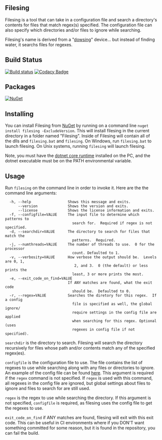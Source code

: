 Filesing
-------------

Filesing is a tool that can take in a configuration file and search a directory's contents for files that match regex(s) specified.  The configuration file can also specify which directories and/or files to ignore while searching.

Filesing's name is derived from a "[dowsing](https://en.wikipedia.org/wiki/Dowsing)" device... but instead of finding water, it searchs files for regexes.

Build Status
------
[![Build status](https://ci.appveyor.com/api/projects/status/a8ghu6tqt2v2gb7d?svg=true)](https://ci.appveyor.com/project/xforever1313/filesing) [![Codacy Badge](https://api.codacy.com/project/badge/Grade/25263a32d625446fbe0dc19afa671b13)](https://www.codacy.com/app/xforever1313/Filesing?utm_source=github.com&amp;utm_medium=referral&amp;utm_content=xforever1313/Filesing&amp;utm_campaign=Badge_Grade)

Packages
------
[![NuGet](https://img.shields.io/nuget/v/Filesing.svg)](https://www.nuget.org/packages/Filesing/)

Installing
------
You can install Filesing from [NuGet](https://www.nuget.org/packages/Filesing/) by running on a command line ```nuget install filesing -ExcludeVersion```.  This will install filesing in the current directory in a folder named "Filesing".  Inside of Filesing will contain all of the dlls and ```filesing.bat``` and ```filesing```.  On Windows, run ```filesing.bat``` to launch filesing.  On Unix systems, running ```filesing``` will launch filesing.

Note, you must have the [dotnet core runtime](https://dotnet.microsoft.com/download) installed on the PC, and the dotnet executable must be on the PATH environmental variable.

Usage
------

Run ```filesing``` on the command line in order to invoke it.  Here are the the command line arguments:
```
  -h, --help                 Shows this message and exits.
      --version              Shows the version and exits.
      --license              Shows the license information and exits.
  -f, --configfile=VALUE     The input file to determine which patterns to
                               search for.  Required if regex is not specified.
  -d, --searchdir=VALUE      The directory to search for files that match the
                               patterns.  Required.
  -j, --numthreads=VALUE     The number of threads to use.  0 for the processor
                               count. Defaulted to 1.
  -v, --verbosity=VALUE      How verbose the output should be.  Levels are 0, 1,
                                2, and 3.  0 (the default) or less prints the
                               least, 3 or more prints the most.
  -e, --exit_code_on_find=VALUE
                             If ANY matches are found, what the exit code
                               should be.  Defaulted to 0.
  -r, --regex=VALUE          Searches the diretory for this regex.  If a config
                               file is specified as well, the global ignore/
                               require settings in the config file are applied
                               when searching for this regex. Optional (uses
                               regexes in config file if not specified).
```

```searchdir``` is the directory to search.  Filesing will search the directory recursively for files whose path and/or contents match any of the specified regex(es).

```configfile``` is the configuration file to use.  The file contains the list of regexes to use while searching along with any files or directories to ignore.  An example of the config file can be found [here](https://raw.githubusercontent.com/xforever1313/Filesing/master/Documentation/SampleFilesingConfig.xml).  This argument is required if the ```regex``` command is not specified.  If ```regex``` is used with this command, all regexes in the config file are ignored, but global settings about files to ignore and files to search for are still used.

```regex``` is the regex to use while searching the directory.  If this argument is not specified, ```configfile``` is required, as filesing uses the config file to get the regexes to use.

```exit_code_on_find``` if ANY matches are found, filesing will exit with this exit code.  This can be useful in CI environments where if you DON'T want something committed for some reason, but it is found in the repository, you can fail the build.
